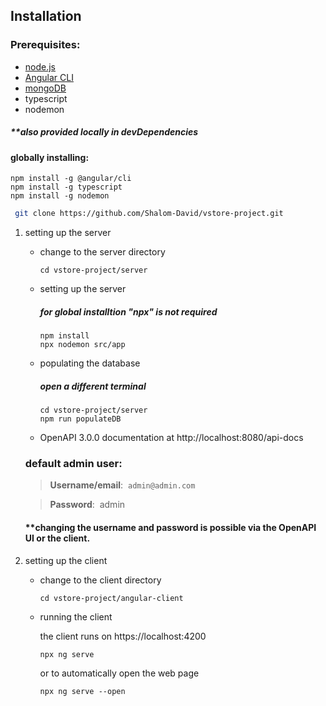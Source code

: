 ## Installation

### Prerequisites:

- [node.js](https://nodejs.org/en)
- [Angular CLI](https://github.com/angular/angular-cli)
- [mongoDB](https://www.mongodb.com/docs/manual/installation/)
- typescript
- nodemon

##### \*\*also provided locally in devDependencies

#### globally installing:

```
npm install -g @angular/cli
npm install -g typescript
npm install -g nodemon
```

```bash
 git clone https://github.com/Shalom-David/vstore-project.git
```

1. setting up the server

   - change to the server directory

     ```
     cd vstore-project/server
     ```

   - setting up the server

     ##### for global installtion "npx" is not required

     ```
     npm install
     npx nodemon src/app
     ```

   - populating the database

     ##### open a different terminal

     ```
     cd vstore-project/server
     npm run populateDB
     ```

   - OpenAPI 3.0.0 documentation at http://localhost:8080/api-docs

   ### default admin user:

   > **Username/email**:&nbsp; `admin@admin.com`

   > **Password**:&nbsp; admin

   #### \*\*changing the username and password is possible via the OpenAPI UI or the client.

2. setting up the client

   - change to the client directory

     ```
     cd vstore-project/angular-client
     ```

   - running the client

     the client runs on https://localhost:4200

     ```
     npx ng serve
     ```

     or to automatically open the web page

     ```
     npx ng serve --open
     ```
